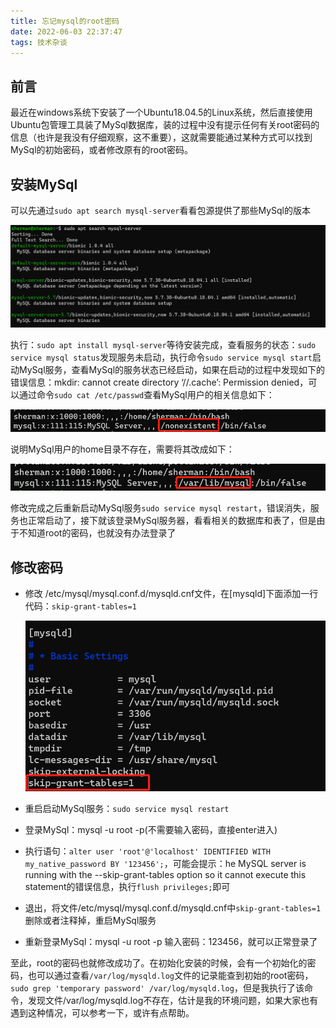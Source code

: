 ```yaml
---
title: 忘记mysql的root密码
date: 2022-06-03 22:37:47
tags: 技术杂谈
---
```


## 前言

最近在windows系统下安装了一个Ubuntu18.04.5的Linux系统，然后直接使用Ubuntu包管理工具装了MySql数据库，装的过程中没有提示任何有关root密码的信息（也许是我没有仔细观察，这不重要），这就需要能通过某种方式可以找到MySql的初始密码，或者修改原有的root密码。

## 安装MySql

可以先通过`sudo apt search mysql-server`看看包源提供了那些MySql的版本

![image-20220603224711038](install-mysql/image-20220603224711038.png)

执行：`sudo apt install mysql-server`等待安装完成，查看服务的状态：`sudo service mysql status`发现服务未启动，执行命令`sudo service mysql start`启动MySql服务，查看MySql的服务状态已经启动，如果在启动的过程中发现如下的错误信息：mkdir: cannot create directory ‘//.cache’: Permission denied，可以通过命令`sudo cat /etc/passwd`查看MySql用户的相关信息如下：

![image-20220603225158252](install-mysql/image-20220603225158252.png)

说明MySql用户的home目录不存在，需要将其改成如下：

![image-20220603225255353](install-mysql/image-20220603225255353.png)

修改完成之后重新启动MySql服务`sudo service mysql restart`，错误消失，服务也正常启动了，接下就该登录MySql服务器，看看相关的数据库和表了，但是由于不知道root的密码，也就没有办法登录了

## 修改密码

- 修改 /etc/mysql/mysql.conf.d/mysqld.cnf文件，在[mysqld]下面添加一行代码：`skip-grant-tables=1`

  ![image-20220603225818282](install-mysql/image-20220603225818282.png)

- 重启启动MySql服务：`sudo service mysql restart`
- 登录MySql：mysql -u root -p(不需要输入密码，直接enter进入)
- 执行语句：`alter user 'root'@'localhost' IDENTIFIED WITH my_native_password BY '123456';`，可能会提示：he MySQL server is running with the --skip-grant-tables option so it cannot execute this statement的错误信息，执行`flush privileges;`即可
- 退出，将文件/etc/mysql/mysql.conf.d/mysqld.cnf中`skip-grant-tables=1`删除或者注释掉，重启MySql服务
- 重新登录MySql：mysql -u root -p 输入密码：123456，就可以正常登录了

至此，root的密码也就修改成功了。在初始化安装的时候，会有一个初始化的密码，也可以通过查看`/var/log/mysqld.log`文件的记录能查到初始的root密码，`sudo grep 'temporary password' /var/log/mysqld.log`，但是我执行了该命令，发现文件/var/log/mysqld.log不存在，估计是我的环境问题，如果大家也有遇到这种情况，可以参考一下，或许有点帮助。
